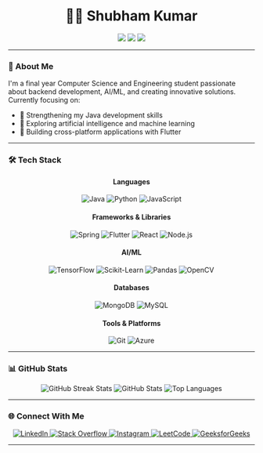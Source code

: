 # <div align="center">👨‍💻 Shubham Kumar</div>

<div align="center">
  <img src="https://img.shields.io/badge/Role-Computer%20Science%20Student-blue?style=for-the-badge&logo=graduation-cap"/>
  <img src="https://img.shields.io/badge/Focus-Backend%20Development-green?style=for-the-badge&logo=server"/>
  <img src="https://img.shields.io/badge/Learning-AI%2FML-orange?style=for-the-badge&logo=tensorflow"/>
</div>

---

### 🚀 About Me

I'm a final year Computer Science and Engineering student passionate about backend development, AI/ML, and creating innovative solutions. Currently focusing on:

- 🔨 Strengthening my Java development skills
- 🤖 Exploring artificial intelligence and machine learning
- 📱 Building cross-platform applications with Flutter

---

### 🛠️ Tech Stack

<div align="center">

#### Languages
![Java](https://img.shields.io/badge/Java-ED8B00?style=for-the-badge&logo=java&logoColor=white)
![Python](https://img.shields.io/badge/Python-3776AB?style=for-the-badge&logo=python&logoColor=white)
![JavaScript](https://img.shields.io/badge/JavaScript-F7DF1E?style=for-the-badge&logo=javascript&logoColor=black)

#### Frameworks & Libraries
![Spring](https://img.shields.io/badge/Spring-6DB33F?style=for-the-badge&logo=spring&logoColor=white)
![Flutter](https://img.shields.io/badge/Flutter-02569B?style=for-the-badge&logo=flutter&logoColor=white)
![React](https://img.shields.io/badge/React-20232A?style=for-the-badge&logo=react&logoColor=61DAFB)
![Node.js](https://img.shields.io/badge/Node.js-339933?style=for-the-badge&logo=nodedotjs&logoColor=white)

#### AI/ML
![TensorFlow](https://img.shields.io/badge/TensorFlow-FF6F00?style=for-the-badge&logo=tensorflow&logoColor=white)
![Scikit-Learn](https://img.shields.io/badge/Scikit_Learn-F7931E?style=for-the-badge&logo=scikit-learn&logoColor=white)
![Pandas](https://img.shields.io/badge/Pandas-150458?style=for-the-badge&logo=pandas&logoColor=white)
![OpenCV](https://img.shields.io/badge/OpenCV-5C3EE8?style=for-the-badge&logo=opencv&logoColor=white)

#### Databases
![MongoDB](https://img.shields.io/badge/MongoDB-4EA94B?style=for-the-badge&logo=mongodb&logoColor=white)
![MySQL](https://img.shields.io/badge/MySQL-005C84?style=for-the-badge&logo=mysql&logoColor=white)

#### Tools & Platforms
![Git](https://img.shields.io/badge/Git-F05032?style=for-the-badge&logo=git&logoColor=white)
![Azure](https://img.shields.io/badge/Azure-0078D4?style=for-the-badge&logo=microsoft-azure&logoColor=white)

</div>

---

### 📊 GitHub Stats

<div align="center">
  <!-- GitHub Streak Stats -->
  <img src="https://github-readme-streak-stats.herokuapp.com/?user=shubhamkmr-github&theme=dark" alt="GitHub Streak Stats" />
  
  <!-- GitHub Stats Card -->
  <img src="https://github-readme-stats.vercel.app/api?username=shubhamkmr-github&show_icons=true&theme=dark&count_private=true&cache_seconds=1800" alt="GitHub Stats" />
  
  <!-- Top Languages Card -->
  <img src="https://github-readme-stats.vercel.app/api/top-langs/?username=shubhamkmr-github&layout=compact&theme=dark" alt="Top Languages" />
</div>

---

### 🌐 Connect With Me

<div align="center">
  <a href="https://www.linkedin.com/in/shubham-kumar-k29">
    <img src="https://img.shields.io/badge/LinkedIn-0077B5?style=for-the-badge&logo=linkedin&logoColor=white" alt="LinkedIn" />
  </a>
  <a href="https://stackoverflow.com/users/20425580/shubham-kumar">
    <img src="https://img.shields.io/badge/Stack_Overflow-FE7A16?style=for-the-badge&logo=stack-overflow&logoColor=white" alt="Stack Overflow" />
  </a>
  <a href="https://instagram.com/shubham_k29">
    <img src="https://img.shields.io/badge/Instagram-E4405F?style=for-the-badge&logo=instagram&logoColor=white" alt="Instagram" />
  </a>
  <a href="https://leetcode.com/u/shubham_k29/">
    <img src="https://img.shields.io/badge/LeetCode-FFA116?style=for-the-badge&logo=leetcode&logoColor=black" alt="LeetCode" />
  </a>
  <a href="https://www.geeksforgeeks.org/user/shubhamkmrbhardwaj/">
    <img src="https://img.shields.io/badge/GeeksforGeeks-2F8D46?style=for-the-badge&logo=geeksforgeeks&logoColor=white" alt="GeeksforGeeks" />
  </a>
</div>

---

